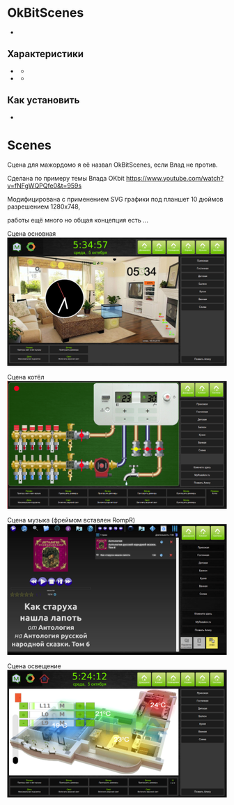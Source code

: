 # OkBitScenes

-

## Характеристики

* -
* -

##  Как установить

-

# Scenes
Сцена для мажордомо я её назвал OkBitScenes, если Влад не против.

Сделана по примеру темы Влада OKbit https://www.youtube.com/watch?v=fNFgWQPQfe0&t=959s

Модифицирована с применением SVG графики под планшет 10 дюймов разрешением 1280x748, 

работы ещё много но общая концепция есть ...

Сцена основная
![](cms/scenes/backgrounds/OkBitHome.png)

Сцена котёл
![](cms/scenes/backgrounds/OkBitKotel.png)

Сцена музыка (фреймом вставлен RompR)
![](cms/scenes/backgrounds/OkBitMuzic.png)

Сцена освещение
![](cms/scenes/backgrounds/OkBitLight.png)
